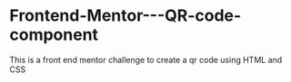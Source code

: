 # Frontend-Mentor---QR-code-component
This is a front end mentor challenge to create a qr code using HTML and CSS
